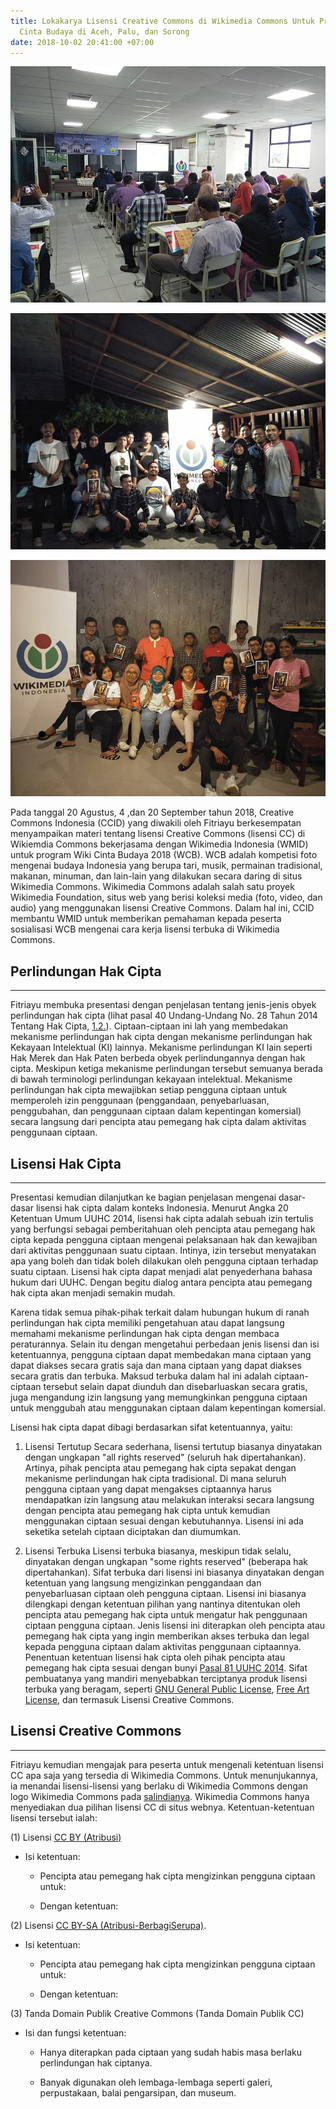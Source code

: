 ```yaml
---
title: Lokakarya Lisensi Creative Commons di Wikimedia Commons Untuk Program Wiki
  Cinta Budaya di Aceh, Palu, dan Sorong
date: 2018-10-02 20:41:00 +07:00
---
```


![800px-4_September_2018_Sosialisasi_WCB_dan_CC_di_Aceh.jpg](/uploads/800px-4_September_2018_Sosialisasi_WCB_dan_CC_di_Aceh.jpg)

![20_Agustus_2018_lokakarya_ccid_di_wiki_cinta_budaya,_Palu.jpg](/uploads/20_Agustus_2018_lokakarya_ccid_di_wiki_cinta_budaya,_Palu.jpg)

![800px-21_September_2018-_Sosialisasi_Wiki_Cinta_Budaya_dan_CC_di_Sorong.jpg](/uploads/800px-21_September_2018-_Sosialisasi_Wiki_Cinta_Budaya_dan_CC_di_Sorong.jpg)

Pada tanggal 20 Agustus, 4 ,dan 20 September tahun 2018, Creative Commons Indonesia (CCID) yang diwakili oleh Fitriayu berkesempatan menyampaikan materi tentang lisensi Creative Commons (lisensi CC) di Wikiemdia Commons bekerjasama dengan Wikimedia Indonesia (WMID) untuk program Wiki Cinta Budaya 2018 (WCB). WCB adalah kompetisi foto mengenai budaya Indonesia yang berupa tari, musik, permainan tradisional, makanan, minuman, dan lain-lain yang dilakukan secara daring di situs Wikimedia Commons. Wikimedia Commons adalah salah satu proyek Wikimedia Foundation, situs web yang berisi koleksi media (foto, video, dan audio) yang menggunakan lisensi Creative Commons. Dalam hal ini, CCID membantu WMID untuk memberikan pemahaman kepada peserta sosialisasi WCB mengenai cara kerja lisensi terbuka di Wikimedia Commons.

## **Perlindungan Hak Cipta**

---

Fitriayu membuka presentasi dengan penjelasan tentang jenis-jenis obyek perlindungan hak cipta (lihat pasal 40 Undang-Undang No. 28 Tahun 2014 Tentang Hak Cipta, [1.](https://id.wikisource.org/wiki/Halaman%3AUU_No._28_Tahun_2014.djvu/19)[2.](https://id.wikisource.org/wiki/Halaman%3AUU_No._28_Tahun_2014.djvu/20)). Ciptaan-ciptaan ini lah yang membedakan mekanisme perlindungan hak cipta dengan mekanisme perlindungan hak Kekayaan Intelektual (KI) lainnya. Mekanisme perlindungan KI lain seperti Hak Merek dan Hak Paten berbeda obyek perlindungannya dengan hak cipta. Meskipun ketiga mekanisme perlindungan tersebut semuanya berada di bawah terminologi perlindungan kekayaan intelektual. Mekanisme perlindungan hak cipta mewajibkan setiap pengguna ciptaan untuk memperoleh izin penggunaan (penggandaan, penyebarluasan, penggubahan, dan penggunaan ciptaan dalam kepentingan komersial) secara langsung dari pencipta atau pemegang hak cipta dalam aktivitas penggunaan ciptaan.

## **Lisensi Hak Cipta**

---

Presentasi kemudian dilanjutkan ke bagian penjelasan mengenai dasar-dasar lisensi hak cipta dalam konteks Indonesia. Menurut Angka 20 Ketentuan Umum UUHC 2014, lisensi hak cipta adalah sebuah izin tertulis yang berfungsi sebagai pemberitahuan oleh pencipta atau pemegang hak cipta kepada pengguna ciptaan mengenai pelaksanaan hak dan kewajiban dari aktivitas penggunaan suatu ciptaan. Intinya, izin tersebut menyatakan apa yang boleh dan tidak boleh dilakukan oleh pengguna ciptaan terhadap suatu ciptaan. Lisensi hak cipta dapat menjadi alat penyederhana bahasa hukum dari UUHC. Dengan begitu dialog antara pencipta atau pemegang hak cipta akan menjadi semakin mudah. 

Karena tidak semua pihak-pihak terkait dalam hubungan hukum di ranah perlindungan hak cipta memiliki pengetahuan atau dapat langsung memahami mekanisme perlindungan hak cipta dengan membaca peraturannya. Selain itu dengan mengetahui perbedaan jenis lisensi dan isi ketentuannya, pengguna ciptaan dapat membedakan mana ciptaan yang dapat diakses secara gratis saja dan mana ciptaan yang dapat diakses secara gratis dan terbuka. Maksud terbuka dalam hal ini adalah ciptaan-ciptaan tersebut selain dapat diunduh dan disebarluaskan secara gratis, juga mengandung izin langsung yang memungkinkan pengguna ciptaan untuk menggubah atau menggunakan ciptaan dalam kepentingan komersial.

Lisensi hak cipta dapat dibagi berdasarkan sifat ketentuannya, yaitu:

1. Lisensi Tertutup
   Secara sederhana, lisensi tertutup biasanya dinyatakan dengan ungkapan "all rights reserved" (seluruh hak dipertahankan). Artinya, pihak pencipta atau pemegang hak cipta sepakat dengan mekanisme perlindungan hak cipta tradisional. Di mana seluruh pengguna ciptaan yang dapat mengakses ciptaannya harus mendapatkan izin langsung atau melakukan interaksi secara langsung dengan pencipta atau pemegang hak cipta untuk kemudian menggunakan ciptaan sesuai dengan kebutuhannya. Lisensi ini ada seketika setelah ciptaan diciptakan dan diumumkan.

2. Lisensi Terbuka
   Lisensi terbuka biasanya, meskipun tidak selalu, dinyatakan dengan ungkapan "some rights reserved" (beberapa hak dipertahankan). Sifat terbuka dari lisensi ini biasanya dinyatakan dengan ketentuan yang langsung mengizinkan penggandaan dan penyebarluasan ciptaan oleh pengguna ciptaan. Lisensi ini biasanya dilengkapi dengan ketentuan pilihan yang nantinya ditentukan oleh pencipta atau pemegang hak cipta untuk mengatur hak penggunaan ciptaan pengguna ciptaan. Jenis lisensi ini diterapkan oleh pencipta atau pemegang hak cipta yang ingin memberikan akses terbuka dan legal kepada pengguna ciptaan dalam aktivitas penggunaan ciptaannya. Penentuan ketentuan lisensi hak cipta oleh pihak pencipta atau pemegang hak cipta sesuai dengan bunyi [Pasal 81 UUHC 2014](https://id.wikisource.org/wiki/Halaman%3AUU_No._28_Tahun_2014.djvu/37). Sifat pembuatanya yang mandiri menyebabkan terciptanya produk lisensi terbuka yang beragam, seperti [GNU General Public License](https://www.gnu.org/licenses/gpl-3.0.html), [Free Art License](http://artlibre.org/licence/lal/en/), dan termasuk Lisensi Creative Commons.

## **Lisensi Creative Commons**

---

Fitriayu kemudian mengajak para peserta untuk mengenali ketentuan lisensi CC apa saja yang tersedia di Wikimedia Commons. Untuk menunjukannya, ia menandai lisensi-lisensi yang berlaku di Wikimedia Commons dengan logo Wikimedia Commons pada [salindianya](https://www.slideshare.net/CreativeCommonsIndonesia/ccidwmid-15-agustus-2018-pengantar-wikimedia-commons-wikiselam-project). Wikimedia Commons hanya menyediakan dua pilihan lisensi CC di situs webnya. Ketentuan-ketentuan lisensi tersebut ialah:

(1) Lisensi [CC BY (Atribusi)](https://creativecommons.org/licenses/by/4.0/deed.id)

* Isi ketentuan:
    * Pencipta atau pemegang hak cipta mengizinkan pengguna ciptaan untuk:

    * Dengan ketentuan:

(2) Lisensi [CC BY-SA (Atribusi-BerbagiSerupa)](https://creativecommons.org/licenses/by-sa/4.0/deed.id).

* Isi ketentuan:
    * Pencipta atau pemegang hak cipta mengizinkan pengguna ciptaan untuk:

    * Dengan ketentuan:

(3) Tanda Domain Publik Creative Commons (Tanda Domain Publik CC)

* Isi dan fungsi ketentuan:

  * Hanya diterapkan pada ciptaan yang sudah habis masa berlaku perlindungan hak ciptanya.

  * Banyak digunakan oleh lembaga-lembaga seperti galeri, perpustakaan, balai pengarsipan, dan museum.